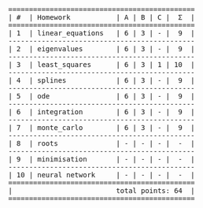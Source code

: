 <pre>
=============================================
| #  | Homework           | A | B | C |  Σ  |
=============================================
| 1  | linear_equations   | 6 | 3 | - |  9  |
---------------------------------------------
| 2  | eigenvalues        | 6 | 3 | - |  9  |
---------------------------------------------
| 3  | least_squares      | 6 | 3 | 1 | 10  |
---------------------------------------------
| 4  | splines            | 6 | 3 | - |  9  |
---------------------------------------------
| 5  | ode                | 6 | 3 | - |  9  |
---------------------------------------------
| 6  | integration        | 6 | 3 | - |  9  |
---------------------------------------------
| 7  | monte_carlo        | 6 | 3 | - |  9  |
---------------------------------------------
| 8  | roots              | - | - | - |  -  |
---------------------------------------------
| 9  | minimisation       | - | - | - |  -  |
---------------------------------------------
| 10 | neural network     | - | - | - |  -  |
=============================================
|                         total points: 64  |
=============================================
